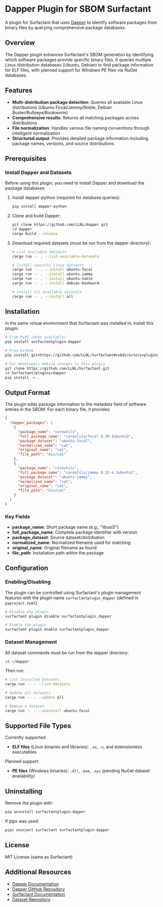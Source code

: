 # Dapper Plugin for SBOM Surfactant

A plugin for Surfactant that uses [Dapper](https://github.com/LLNL/dapper) to identify software packages from binary files by querying comprehensive package databases.

## Overview

The Dapper plugin enhances Surfactant's SBOM generation by identifying which software packages provide specific binary files. It queries multiple Linux distribution databases (Ubuntu, Debian) to find package information for ELF files, with planned support for Windows PE files via NuGet databases.

## Features

- **Multi-distribution package detection**: Queries all available Linux distributions (Ubuntu Focal/Jammy/Noble, Debian Buster/Bullseye/Bookworm)
- **Comprehensive results**: Returns all matching packages across distributions
- **File normalization**: Handles various file naming conventions through intelligent normalization
- **Structured output**: Provides detailed package information including package names, versions, and source distributions

## Prerequisites

### Install Dapper and Datasets

Before using this plugin, you need to install Dapper and download the package databases:

1. Install dapper-python (required for database queries):
   ```bash
   pip install dapper-python
   ```

2. Clone and build Dapper:
   ```bash
   git clone https://github.com/LLNL/dapper.git
   cd dapper
   cargo build --release
   ```

3. Download required datasets (must be run from the dapper directory):
   ```bash
   # List available datasets
   cargo run -- . --list-available-datasets
   
   # Install specific Linux datasets
   cargo run -- . --install ubuntu-focal
   cargo run -- . --install ubuntu-jammy
   cargo run -- . --install ubuntu-noble
   cargo run -- . --install debian-bookworm
   
   # Install all available datasets
   cargo run -- . --install all
   ```

## Installation

In the same virtual environment that Surfactant was installed in, install this plugin:

```bash
# From PyPI (when available)
pip install surfactantplugin-dapper

# From GitHub
pip install git+https://github.com/LLNL/Surfactant#subdirectory=plugins/dapper

# For developers making changes to this plugin
git clone https://github.com/LLNL/Surfactant.git
cd Surfactant/plugins/dapper
pip install -e .
```


## Output Format

The plugin adds package information to the metadata field of software entries in the SBOM. For each binary file, it provides:

```json
{
  "dapper_packages": [
    {
      "package_name": "coreutils",
      "full_package_name": "coreutils/focal 8.30-3ubuntu2",
      "package_dataset": "ubuntu-focal",
      "normalized_name": "cat",
      "original_name": "cat",
      "file_path": "bin/cat"
    },
    {
      "package_name": "coreutils",
      "full_package_name": "coreutils/jammy 8.32-4.1ubuntu1",
      "package_dataset": "ubuntu-jammy",
      "normalized_name": "cat",
      "original_name": "cat",
      "file_path": "bin/cat"
    }
  ]
}
```

### Key Fields

- **package_name**: Short package name (e.g., "libssl3")
- **full_package_name**: Complete package identifier with version
- **package_dataset**: Source dataset/distribution
- **normalized_name**: Normalized filename used for matching
- **original_name**: Original filename as found
- **file_path**: Installation path within the package

## Configuration

### Enabling/Disabling

The plugin can be controlled using Surfactant's plugin management features with the plugin name `surfactantplugin_dapper` (defined in `pyproject.toml`).

```bash
# Disable the plugin
surfactant plugin disable surfactantplugin_dapper

# Enable the plugin
surfactant plugin enable surfactantplugin_dapper
```

### Dataset Management

All dataset commands must be run from the dapper directory:

```bash
cd ~/dapper  
```

Then run:

```bash
# List installed datasets
cargo run -- . --list-datasets

# Update all datasets
cargo run -- . --update all

# Remove a dataset
cargo run -- . --uninstall ubuntu-focal
```

## Supported File Types

Currently supported:
- **ELF files** (Linux binaries and libraries): `.so`, `.o`, and extensionless executables

Planned support:
- **PE files** (Windows binaries): `.dll`, `.exe`, `.sys` (pending NuGet dataset availability)


## Uninstalling

Remove the plugin with:
```bash
pip uninstall surfactantplugin-dapper
```

If pipx was used:
```bash
pipx uninject surfactant surfactantplugin-dapper
```

## License

MIT License (same as Surfactant)

## Additional Resources

- [Dapper Documentation](https://dapper.readthedocs.io)
- [Dapper GitHub Repository](https://github.com/LLNL/dapper)
- [Surfactant Documentation](https://surfactant.readthedocs.io)
- [Dataset Repository](https://huggingface.co/datasets/dapper-datasets)
